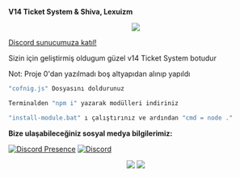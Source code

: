 **V14 Ticket System & Shiva, Lexuizm**

<div align="center">
    <img src="https://komarev.com/ghpvc/?username=shewnsex&color=yellow"/>
</div>

<a href="https://discord.gg/dwW9CQw8C6" target="_blank">Discord sunucumuza katıl!</a>


Sizin için geliştirmiş oldugum güzel v14 Ticket System botudur

Not: Proje 0'dan yazılmadı boş altyapıdan alınıp yapıldı

```js
"cofnig.js" Dosyasını doldurunuz

Terminalden "npm i" yazarak modülleri indiriniz

"install-module.bat" ı çalıştırınız ve ardından "cmd = node ."
```

**Bize ulaşabileceğiniz sosyal medya bilgilerimiz:**

[![Discord Presence](https://lanyard.cnrad.dev/api/921504197675991131)](https://discord.com/users/921504197675991131)
 [![Discord](https://lanyard.cnrad.dev/api/920738699032014848)](https://discord.com/users/920738699032014848)


 <p align="center">
 <a href="https://discord.com/users/921504197675991131" target"blank_"><img src="https://img.shields.io/badge/Discord%20-7289DA.svg?&style=for-the-badge&logo=discord&logoColor=white"></a>
  <a href="https://github.com/shivaxrq" target"blank_"><img src="https://img.shields.io/badge/GitHub%20-191717.svg?&style=for-the-badge&logo=github&logoColor=white"></a>
